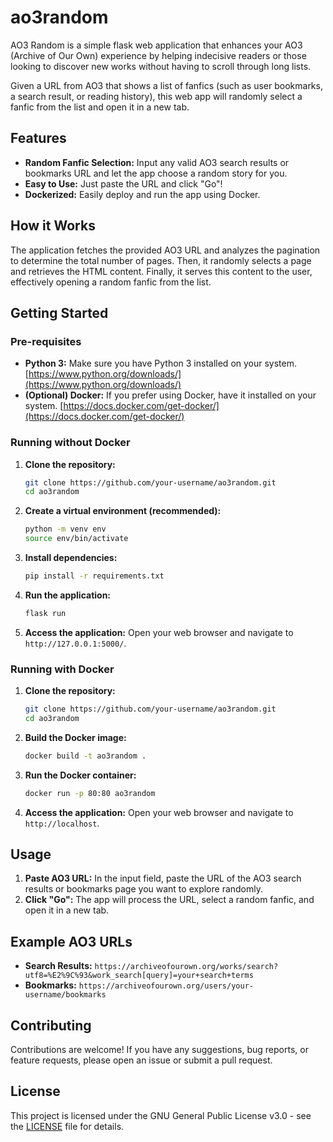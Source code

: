 # ao3random
AO3 Random is a simple flask web application that enhances your AO3 (Archive of Our Own) experience by helping indecisive readers or those looking to discover new works without having to scroll through long lists.

Given a URL from AO3 that shows a list of fanfics (such as user bookmarks, a search result, or reading history), this web app will randomly select a fanfic from the list and open it in a new tab. 

## Features

- **Random Fanfic Selection:** Input any valid AO3 search results or bookmarks URL and let the app choose a random story for you.
- **Easy to Use:**  Just paste the URL and click "Go"!
- **Dockerized:**  Easily deploy and run the app using Docker.

## How it Works

The application fetches the provided AO3 URL and analyzes the pagination to determine the total number of pages. Then, it randomly selects a page and retrieves the HTML content.  Finally, it serves this content to the user, effectively opening a random fanfic from the list.

## Getting Started

### Pre-requisites

- **Python 3:**  Make sure you have Python 3 installed on your system. [https://www.python.org/downloads/](https://www.python.org/downloads/)
- **(Optional) Docker:** If you prefer using Docker, have it installed on your system.  [https://docs.docker.com/get-docker/](https://docs.docker.com/get-docker/)

### Running without Docker

1. **Clone the repository:**
   ```bash
   git clone https://github.com/your-username/ao3random.git
   cd ao3random
   ```

2. **Create a virtual environment (recommended):**
   ```bash
   python -m venv env 
   source env/bin/activate
   ```

3. **Install dependencies:**
   ```bash
   pip install -r requirements.txt
   ```

4. **Run the application:**
   ```bash
   flask run 
   ```

5. **Access the application:** Open your web browser and navigate to `http://127.0.0.1:5000/`.

### Running with Docker

1. **Clone the repository:**
   ```bash
   git clone https://github.com/your-username/ao3random.git
   cd ao3random
   ```

2. **Build the Docker image:**
   ```bash
   docker build -t ao3random .
   ```

3. **Run the Docker container:**
   ```bash
   docker run -p 80:80 ao3random 
   ```

4. **Access the application:** Open your web browser and navigate to `http://localhost`.

## Usage

1. **Paste AO3 URL:** In the input field, paste the URL of the AO3 search results or bookmarks page you want to explore randomly. 
2. **Click "Go":**  The app will process the URL, select a random fanfic, and open it in a new tab.

## Example AO3 URLs

- **Search Results:** `https://archiveofourown.org/works/search?utf8=%E2%9C%93&work_search[query]=your+search+terms`
- **Bookmarks:** `https://archiveofourown.org/users/your-username/bookmarks`

## Contributing

Contributions are welcome! If you have any suggestions, bug reports, or feature requests, please open an issue or submit a pull request. 

## License

This project is licensed under the GNU General Public License v3.0 - see the [LICENSE](LICENSE) file for details. 


